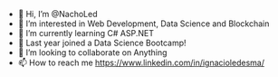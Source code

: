 - 👋 Hi, I’m @NachoLed 
- 👀 I’m interested in Web Development, Data Science and Blockchain
- 🌱 I’m currently learning C# ASP.NET
- :microscope: Last year joined a Data Science Bootcamp!
- 💞️ I’m looking to collaborate on Anything
- 📫 How to reach me https://www.linkedin.com/in/ignacioledesma/

<!---
NachoLed/NachoLed is a ✨ special ✨ repository because its `README.md` (this file) appears on your GitHub profile.
You can click the Preview link to take a look at your changes.
--->
